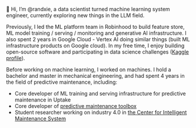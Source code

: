 👋 Hi, I’m @randxie, a data scientist turned machine learning system engineer, currently exploring new things in the LLM field.

Previously, I led the ML platform team in Robinhood to build feature store, ML model training / serving / monitoring and generative AI infrastructure. I also spent 2 years in Google Cloud - Vertex AI doing similar things (built ML infrastructure products on Google cloud). In my free time, I enjoy building open-source software and participating in data science challenges ([Kaggle profile](https://www.kaggle.com/randxie)).

Before working on machine learning, I worked on machines. I hold a bachelor and master in mechanical engineering, and had spent 4 years in the field of predictive maintenance, including:

* Core developer of ML training and serving infrastructure for predictive maintenance in Uptake
* Core developer of [predictive maintenance toolbox](https://www.mathworks.com/products/predictive-maintenance.html)
* Student researcher working on industry 4.0 in [the Center for Intelligent Maintenance System](http://www.imscenter.net/IMS)
